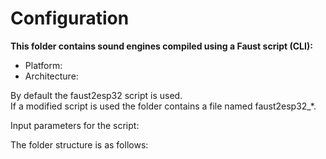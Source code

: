 # Configuration

**This folder contains sound engines compiled using a Faust script (CLI):**  
- Platform: 
- Architecture:  

By default the faust2esp32 script is used.  
If a modified script is used the folder contains a file named faust2esp32_*.

Input parameters for the script:

The folder structure is as follows:



